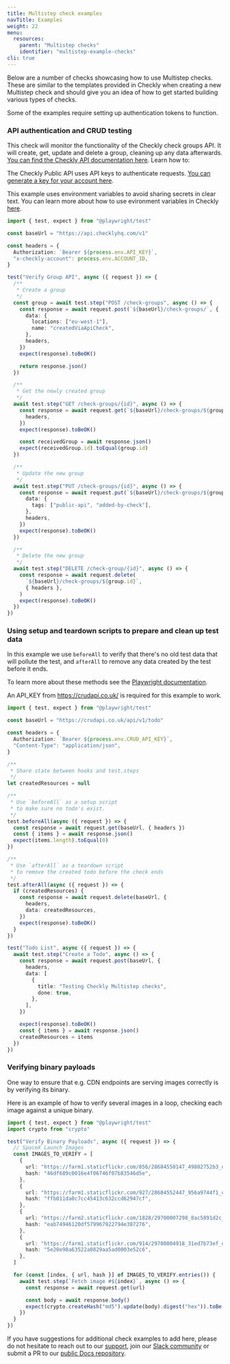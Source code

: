 ```yaml
---
title: Multistep check examples
navTitle: Examples
weight: 22
menu:
  resources:
    parent: "Multistep checks"
    identifier: "multistep-example-checks"
cli: true
---
```


Below are a number of checks showcasing how to use Multistep checks. These are similar to the templates provided in Checkly when creating a new Multistep check and should give you an idea of how to get started building various types of checks.

Some of the examples require setting up authentication tokens to function.

### API authentication and CRUD testing
This check will monitor the functionality of the Checkly check groups API. It will create, get, update and delete a group, cleaning up any data afterwards. [You can find the Checkly API documentation here](https://developers.checklyhq.com/reference). Learn how to:

The Checkly Public API uses API keys to authenticate requests. [You can generate a key for your account here](https://app.checklyhq.com/settings/user/api-keys). 

This example uses environment variables to avoid sharing secrets in clear text. You can learn more about how to use evironment variables in Checkly [here](/docs/browser-checks/variables/).

```ts
import { test, expect } from "@playwright/test"

const baseUrl = "https://api.checklyhq.com/v1"

const headers = {
  Authorization: `Bearer ${process.env.API_KEY}`,
  "x-checkly-account": process.env.ACCOUNT_ID,
}

test("Verify Group API", async ({ request }) => {
  /**
   * Create a group
   */
  const group = await test.step("POST /check-groups", async () => {
    const response = await request.post(`${baseUrl}/check-groups/`, {
      data: {
        locations: ["eu-west-1"],
        name: "createdViaApiCheck",
      },
      headers,
    })
    expect(response).toBeOK()

    return response.json()
  })

  /**
   * Get the newly created group
   */
  await test.step("GET /check-groups/{id}", async () => {
    const response = await request.get(`${baseUrl}/check-groups/${group.id}`, {
      headers,
    })
    expect(response).toBeOK()

    const receivedGroup = await response.json()
    expect(receivedGroup.id).toEqual(group.id)
  })

  /**
   * Update the new group
   */
  await test.step("PUT /check-groups/{id}", async () => {
    const response = await request.put(`${baseUrl}/check-groups/${group.id}`, {
      data: {
        tags: ["public-api", "added-by-check"],
      },
      headers,
    })
    expect(response).toBeOK()
  })

  /**
   * Delete the new group
   */
  await test.step("DELETE /check-group/{id}", async () => {
    const response = await request.delete(
      `${baseUrl}/check-groups/${group.id}`,
      { headers },
    )
    expect(response).toBeOK()
  })
})

```

### Using setup and teardown scripts to prepare and clean up test data
In this example we use `beforeAll` to verify that there's no old test data that will pollute the test, and `afterAll` to remove any data created by the test before it ends. 

To learn more about these methods see the [Playwright documentation](https://playwright.dev/docs/api/class-test#test-after-all).

An API_KEY from https://crudapi.co.uk/ is required for this example to work.

```ts
import { test, expect } from "@playwright/test"

const baseUrl = "https://crudapi.co.uk/api/v1/todo"

const headers = {
  Authorization: `Bearer ${process.env.CRUD_API_KEY}`,
  "Content-Type": "application/json",
}

/**
 * Share state between hooks and test.steps
 */
let createdResources = null

/**
 * Use `beforeAll` as a setup script
 * to make sure no todo's exist.
 */
test.beforeAll(async ({ request }) => {
  const response = await request.get(baseUrl, { headers })
  const { items } = await response.json()
  expect(items.length).toEqual(0)
})

/**
 * Use `afterAll` as a teardown script
 * to remove the created todo before the check ends
 */
test.afterAll(async ({ request }) => {
  if (createdResources) {
    const response = await request.delete(baseUrl, {
      headers,
      data: createdResources,
    })
    expect(response).toBeOK()
  }
})

test("Todo List", async ({ request }) => {
  await test.step("Create a Todo", async () => {
    const response = await request.post(baseUrl, {
      headers,
      data: [
        {
          title: "Testing Checkly Multistep checks",
          done: true,
        },
      ],
    })

    expect(response).toBeOK()
    const { items } = await response.json()
    createdResources = items
  })
})

```

### Verifying binary payloads
One way to ensure that e.g. CDN endpoints are serving images correctly is by verifying its binary. 

Here is an example of how to verify several images in a loop, checking each image against a unique binary.

```ts
import { test, expect } from "@playwright/test"
import crypto from "crypto"

test("Verify Binary Payloads", async ({ request }) => {
  // SpaceX Launch Images
  const IMAGES_TO_VERIFY = [
    {
      url: "https://farm1.staticflickr.com/856/28684550147_49802752b3_o.jpg",
      hash: "46df689c0016e4f06746f07b83546d5e",
    },
    {
      url: "https://farm1.staticflickr.com/927/28684552447_956a9744f1_o.jpg",
      hash: "ffb011da0c7cc45413c632ccd62947cf",
    },
    {
      url: "https://farm2.staticflickr.com/1828/29700007298_8ac5891d2c_o.jpg",
      hash: "eab74946120df579967922794e387276",
    },
    {
      url: "https://farm1.staticflickr.com/914/29700004918_31ed7b73ef_o.jpg",
      hash: "5e20e98a63522a0829aa5ad0003e52c6",
    },
  ]

  for (const [index, { url, hash }] of IMAGES_TO_VERIFY.entries()) {
    await test.step(`Fetch image #${index}`, async () => {
      const response = await request.get(url)

      const body = await response.body()
      expect(crypto.createHash("md5").update(body).digest("hex")).toBe(hash)
    })
  }
})
```

If you have suggestions for additional check examples to add here, please do not hesitate to reach out to our [support](mailto:support@checklyhq.com), join our [Slack community](https://www.checklyhq.com/slack/) or submit a PR to our [public Docs repository](https://github.com/checkly/docs.checklyhq.com/).